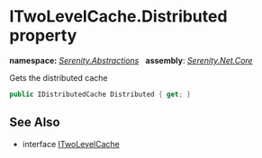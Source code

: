 # ITwoLevelCache.Distributed property
**namespace:** *[Serenity.Abstractions](../../README.md#serenity.abstractions-namespace)*   **assembly**: *[Serenity.Net.Core](../../README.md)*

Gets the distributed cache

```csharp
public IDistributedCache Distributed { get; }
```

## See Also

* interface [ITwoLevelCache](../ITwoLevelCache.md)